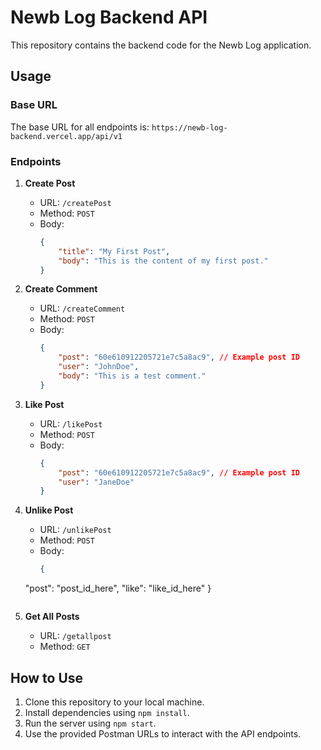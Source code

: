 # Newb Log Backend API

This repository contains the backend code for the Newb Log application.

## Usage

### Base URL

The base URL for all endpoints is: `https://newb-log-backend.vercel.app/api/v1`

### Endpoints

1. **Create Post**
   - URL: `/createPost`
   - Method: `POST`
   - Body:
     ```json
     {
         "title": "My First Post",
         "body": "This is the content of my first post."
     }
     ```

2. **Create Comment**
   - URL: `/createComment`
   - Method: `POST`
   - Body:
     ```json
     {
         "post": "60e610912205721e7c5a8ac9", // Example post ID
         "user": "JohnDoe",
         "body": "This is a test comment."
     }
     ```

3. **Like Post**
   - URL: `/likePost`
   - Method: `POST`
   - Body:
     ```json
     {
         "post": "60e610912205721e7c5a8ac9", // Example post ID
         "user": "JaneDoe"
     }
     ```

4. **Unlike Post**
   - URL: `/unlikePost`
   - Method: `POST`
   - Body:
     ```json
     {
    "post": "post_id_here",
    "like": "like_id_here"
     }

     ```

5. **Get All Posts**
   - URL: `/getallpost`
   - Method: `GET`

## How to Use

1. Clone this repository to your local machine.
2. Install dependencies using `npm install`.
3. Run the server using `npm start`.
4. Use the provided Postman URLs to interact with the API endpoints.

